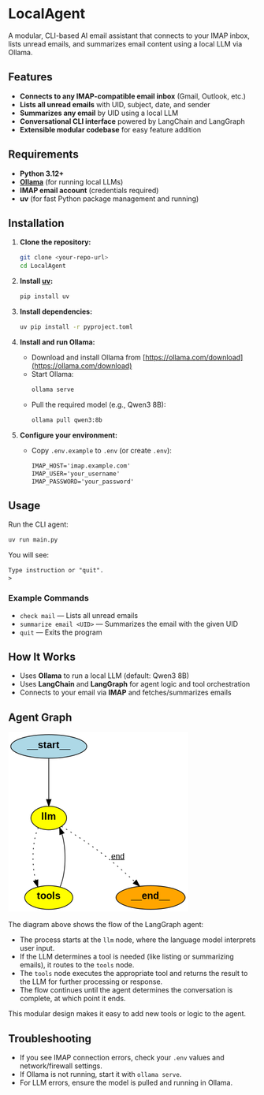 # LocalAgent

A modular, CLI-based AI email assistant that connects to your IMAP inbox, lists unread emails, and summarizes email content using a local LLM via Ollama.

## Features
- **Connects to any IMAP-compatible email inbox** (Gmail, Outlook, etc.)
- **Lists all unread emails** with UID, subject, date, and sender
- **Summarizes any email** by UID using a local LLM
- **Conversational CLI interface** powered by LangChain and LangGraph
- **Extensible modular codebase** for easy feature addition

## Requirements
- **Python 3.12+**
- **[Ollama](https://ollama.com/)** (for running local LLMs)
- **IMAP email account** (credentials required)
- **uv** (for fast Python package management and running)

## Installation

1. **Clone the repository:**
   ```bash
   git clone <your-repo-url>
   cd LocalAgent
   ```

2. **Install [uv](https://github.com/astral-sh/uv):**
   ```bash
   pip install uv
   ```

3. **Install dependencies:**
   ```bash
   uv pip install -r pyproject.toml
   ```

4. **Install and run Ollama:**
   - Download and install Ollama from [https://ollama.com/download](https://ollama.com/download)
   - Start Ollama:
     ```bash
     ollama serve
     ```
   - Pull the required model (e.g., Qwen3 8B):
     ```bash
     ollama pull qwen3:8b
     ```

5. **Configure your environment:**
   - Copy `.env.example` to `.env` (or create `.env`):
     ```env
     IMAP_HOST='imap.example.com'
     IMAP_USER='your_username'
     IMAP_PASSWORD='your_password'
     ```

## Usage

Run the CLI agent:
```bash
uv run main.py
```

You will see:
```
Type instruction or "quit".
>
```

### Example Commands
- `check mail` — Lists all unread emails
- `summarize email <UID>` — Summarizes the email with the given UID
- `quit` — Exits the program

## How It Works
- Uses **Ollama** to run a local LLM (default: Qwen3 8B)
- Uses **LangChain** and **LangGraph** for agent logic and tool orchestration
- Connects to your email via **IMAP** and fetches/summarizes emails

## Agent Graph

![LangGraph Agent Graph](agent_graph.png)

The diagram above shows the flow of the LangGraph agent:
- The process starts at the `llm` node, where the language model interprets user input.
- If the LLM determines a tool is needed (like listing or summarizing emails), it routes to the `tools` node.
- The `tools` node executes the appropriate tool and returns the result to the LLM for further processing or response.
- The flow continues until the agent determines the conversation is complete, at which point it ends.

This modular design makes it easy to add new tools or logic to the agent.

## Troubleshooting
- If you see IMAP connection errors, check your `.env` values and network/firewall settings.
- If Ollama is not running, start it with `ollama serve`.
- For LLM errors, ensure the model is pulled and running in Ollama.

